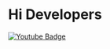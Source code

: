 # Hi Developers 

[![Youtube Badge](https://img.shields.io/badge/YouTube-furygaming-red)](https://www.youtube.com/channel/UCYOq2_KdFGO7uBb0KkwdIGA)
